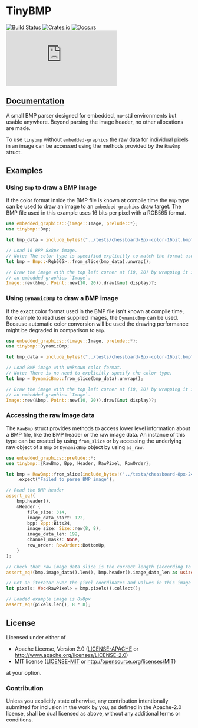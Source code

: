 # TinyBMP

[![Build Status](https://circleci.com/gh/embedded-graphics/tinybmp/tree/master.svg?style=shield)](https://circleci.com/gh/embedded-graphics/tinybmp/tree/master)
[![Crates.io](https://img.shields.io/crates/v/tinybmp.svg)](https://crates.io/crates/tinybmp)
[![Docs.rs](https://docs.rs/tinybmp/badge.svg)](https://docs.rs/tinybmp)
[![embedded-graphics on Matrix](https://img.shields.io/matrix/rust-embedded-graphics:matrix.org)](https://matrix.to/#/#rust-embedded-graphics:matrix.org)

## [Documentation](https://docs.rs/tinybmp)

A small BMP parser designed for embedded, no-std environments but usable anywhere. Beyond
parsing the image header, no other allocations are made.

To use `tinybmp` without `embedded-graphics` the raw data for individual pixels in an image
can be accessed using the methods provided by the `RawBmp` struct.

## Examples

### Using `Bmp` to draw a BMP image

If the color format inside the BMP file is known at compile time the `Bmp` type can be used
to draw an image to an `embedded-graphics` draw target. The BMP file used in this example
uses 16 bits per pixel with a RGB565 format.

```rust
use embedded_graphics::{image::Image, prelude::*};
use tinybmp::Bmp;

let bmp_data = include_bytes!("../tests/chessboard-8px-color-16bit.bmp");

// Load 16 BPP 8x8px image.
// Note: The color type is specified explicitly to match the format used by the BMP image.
let bmp = Bmp::<Rgb565>::from_slice(bmp_data).unwrap();

// Draw the image with the top left corner at (10, 20) by wrapping it in
// an embedded-graphics `Image`.
Image::new(&bmp, Point::new(10, 20)).draw(&mut display)?;
```

### Using `DynamicBmp` to draw a BMP image

If the exact color format used in the BMP file isn't known at compile time, for example to read
user supplied images, the `DynamicBmp` can be used. Because automatic color conversion will
be used the drawing performance might be degraded in comparison to `Bmp`.

```rust
use embedded_graphics::{image::Image, prelude::*};
use tinybmp::DynamicBmp;

let bmp_data = include_bytes!("../tests/chessboard-8px-color-16bit.bmp");

// Load BMP image with unknown color format.
// Note: There is no need to explicitly specify the color type.
let bmp = DynamicBmp::from_slice(bmp_data).unwrap();

// Draw the image with the top left corner at (10, 20) by wrapping it in
// an embedded-graphics `Image`.
Image::new(&bmp, Point::new(10, 20)).draw(&mut display)?;
```

### Accessing the raw image data

The `RawBmp` struct provides methods to access lower level information about a BMP file,
like the BMP header or the raw image data. An instance of this type can be created by using
`from_slice` or by accessing the underlying raw object of a `Bmp` or `DynamicBmp` object
by using `as_raw`.

```rust
use embedded_graphics::prelude::*;
use tinybmp::{RawBmp, Bpp, Header, RawPixel, RowOrder};

let bmp = RawBmp::from_slice(include_bytes!("../tests/chessboard-8px-24bit.bmp"))
    .expect("Failed to parse BMP image");

// Read the BMP header
assert_eq!(
    bmp.header(),
    &Header {
        file_size: 314,
        image_data_start: 122,
        bpp: Bpp::Bits24,
        image_size: Size::new(8, 8),
        image_data_len: 192,
        channel_masks: None,
        row_order: RowOrder::BottomUp,
    }
);

// Check that raw image data slice is the correct length (according to parsed header)
assert_eq!(bmp.image_data().len(), bmp.header().image_data_len as usize);

// Get an iterator over the pixel coordinates and values in this image and load into a vec
let pixels: Vec<RawPixel> = bmp.pixels().collect();

// Loaded example image is 8x8px
assert_eq!(pixels.len(), 8 * 8);
```

[`embedded-graphics`]: https://crates.io/crates/embedded-graphics

## License

Licensed under either of

- Apache License, Version 2.0 ([LICENSE-APACHE](LICENSE-APACHE) or http://www.apache.org/licenses/LICENSE-2.0)
- MIT license ([LICENSE-MIT](LICENSE-MIT) or http://opensource.org/licenses/MIT)

at your option.

### Contribution

Unless you explicitly state otherwise, any contribution intentionally submitted for inclusion in the
work by you, as defined in the Apache-2.0 license, shall be dual licensed as above, without any
additional terms or conditions.
